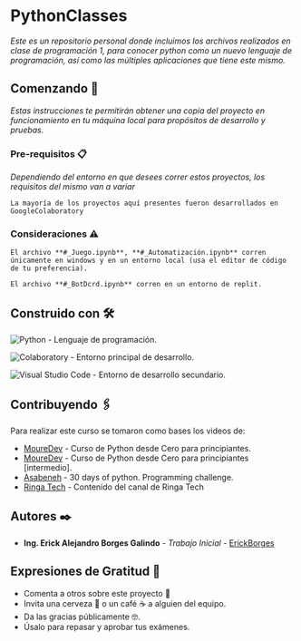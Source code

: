 # PythonClasses

_Este es un repositorio personal donde incluimos los archivos realizados en clase de programación 1, para conocer python como un nuevo lenguaje de programación, así como las múltiples aplicaciones que tiene este mismo._

## Comenzando 🚀

_Estas instrucciones te permitirán obtener una copia del proyecto en funcionamiento en tu máquina local para propósitos de desarrollo y pruebas._

### Pre-requisitos 📋

_Dependiendo del entorno en que desees correr estos proyectos, los requisitos del mismo van a variar_

```
La mayoría de los proyectos aquí presentes fueron desarrollados en GoogleColaboratory
```

### Consideraciones ⚠️

```
El archivo **#_Juego.ipynb**, **#_Automatización.ipynb** corren únicamente en windows y en un entorno local (usa el editor de código de tu preferencia).
```

```
El archivo **#_BotDcrd.ipynb** corren en un entorno de replit.
```

## Construido con 🛠️

![Python](https://img.shields.io/badge/python-3670A0?style=for-the-badge&logo=python&logoColor=ffdd54) - Lenguaje de programación.

![Colaboratory](https://colab.research.google.com/assets/colab-badge.svg) - Entorno principal de desarrollo.

![Visual Studio Code](https://img.shields.io/badge/Visual%20Studio%20Code-0078d7.svg?style=for-the-badge&logo=visual-studio-code&logoColor=white) - Entorno de desarrollo secundario.

## Contribuyendo 🖇️

Para realizar este curso se tomaron como bases los videos de:
* [MoureDev](https://www.youtube.com/watch?v=Kp4Mvapo5kc) - Curso de Python desde Cero para principiantes.
* [MoureDev](https://www.youtube.com/watch?v=TbcEqkabAWU&t=697s) - Curso de Python desde Cero para principiantes [intermedio].
* [Asabeneh](https://github.com/Asabeneh/30-Days-Of-Python) - 30 days of python. Programming challenge.
* [Ringa Tech](https://www.youtube.com/@RingaTech/videos) - Contenido del canal de Ringa Tech

## Autores ✒️

* **Ing. Erick Alejandro Borges Galindo** - *Trabajo Inicial* - [ErickBorges](https://github.com/ErickBorgesGalindo)

## Expresiones de Gratitud 🎁

* Comenta a otros sobre este proyecto 📢
* Invita una cerveza 🍺 o un café ☕ a alguien del equipo. 
* Da las gracias públicamente 🤓.
* Úsalo para repasar y aprobar tus exámenes.

